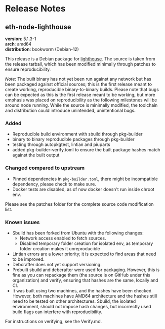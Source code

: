 # Release Notes

## eth-node-lighthouse

**version**: 5.1.3-1 <br/>
**arch**: amd64 <br/>
**distribution**: bookworm (Debian-12) <br/>

This release is a Debian package for [lighthouse](https://github.com/sigp/lighthouse). The source is taken from the release tarball, which has been modified minimally through patches to ensure reproducibility. 

*Note*: The built binary has not yet been run against any network but has been packaged against official sources; this is the first release meant to create working, reproducible binary-to-binary builds. Please note that bugs can be expected as this is the first release meant to be working, but more emphasis was placed on reproducibility as the following milestones will be around node running. While the source is minimally modified, the toolchain and distribution could introduce unintended, unintentional bugs. 

### Added
- Reproducible build environment with sbuild through pkg-builder
- binary to binary reproducible packages through pkg-builder
- testing through autopkgtest, lintian and piuparts
- added pkg-builder-verify.toml to ensure the built package hashes match against the built output

### Changed compared to upstream
- Pinned dependencies in `pkg-builder.toml`, there might be incompatible dependency, please check to make sure.
- Docker tests are disabled, as of now docker doesn't run inside chroot env.

Please see the patches folder for the complete source code modification list.

### Known issues

- Sbuild has been forked from Ubuntu with the following changes:
    - Network access enabled to fetch sources.
    - Disabled temporary folder creation for isolated env, as temporary folder creation makes it unreproducible 
- Lintian errors are a lower priority; it is expected to find areas that need to be improved.
- Debcrafter does not yet support versioning.
- Prebuilt sbuild and debcrafter were used for packaging. However, this is fine as you can repackage them (the source is on GitHub under this organization) and verify, ensuring that hashes are the same, locally and CI.
- It was built using two machines, and the hashes have been checked. However, both machines have AMD64 architecture and the hashes still need to be tested on other architectures. Sbuild, the isolated environment, should not impose hash changes, but incorrectly used build flags can interfere with reproducibility. 

For instructions on verifying, see the Verify.md.
